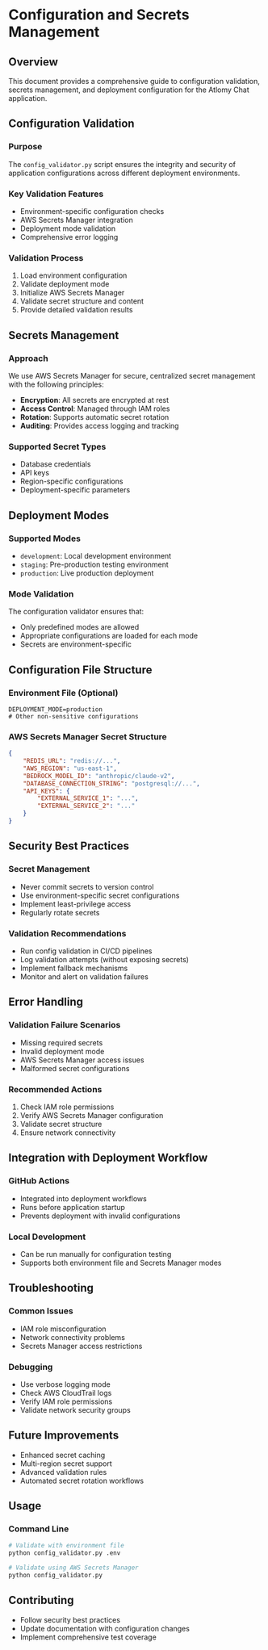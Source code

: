 # Configuration and Secrets Management

## Overview
This document provides a comprehensive guide to configuration validation, secrets management, and deployment configuration for the Atlomy Chat application.

## Configuration Validation

### Purpose
The `config_validator.py` script ensures the integrity and security of application configurations across different deployment environments.

### Key Validation Features
- Environment-specific configuration checks
- AWS Secrets Manager integration
- Deployment mode validation
- Comprehensive error logging

### Validation Process
1. Load environment configuration
2. Validate deployment mode
3. Initialize AWS Secrets Manager
4. Validate secret structure and content
5. Provide detailed validation results

## Secrets Management

### Approach
We use AWS Secrets Manager for secure, centralized secret management with the following principles:

- **Encryption**: All secrets are encrypted at rest
- **Access Control**: Managed through IAM roles
- **Rotation**: Supports automatic secret rotation
- **Auditing**: Provides access logging and tracking

### Supported Secret Types
- Database credentials
- API keys
- Region-specific configurations
- Deployment-specific parameters

## Deployment Modes

### Supported Modes
- `development`: Local development environment
- `staging`: Pre-production testing environment
- `production`: Live production deployment

### Mode Validation
The configuration validator ensures that:
- Only predefined modes are allowed
- Appropriate configurations are loaded for each mode
- Secrets are environment-specific

## Configuration File Structure

### Environment File (Optional)
```
DEPLOYMENT_MODE=production
# Other non-sensitive configurations
```

### AWS Secrets Manager Secret Structure
```json
{
    "REDIS_URL": "redis://...",
    "AWS_REGION": "us-east-1",
    "BEDROCK_MODEL_ID": "anthropic/claude-v2",
    "DATABASE_CONNECTION_STRING": "postgresql://...",
    "API_KEYS": {
        "EXTERNAL_SERVICE_1": "...",
        "EXTERNAL_SERVICE_2": "..."
    }
}
```

## Security Best Practices

### Secret Management
- Never commit secrets to version control
- Use environment-specific secret configurations
- Implement least-privilege access
- Regularly rotate secrets

### Validation Recommendations
- Run config validation in CI/CD pipelines
- Log validation attempts (without exposing secrets)
- Implement fallback mechanisms
- Monitor and alert on validation failures

## Error Handling

### Validation Failure Scenarios
- Missing required secrets
- Invalid deployment mode
- AWS Secrets Manager access issues
- Malformed secret configurations

### Recommended Actions
1. Check IAM role permissions
2. Verify AWS Secrets Manager configuration
3. Validate secret structure
4. Ensure network connectivity

## Integration with Deployment Workflow

### GitHub Actions
- Integrated into deployment workflows
- Runs before application startup
- Prevents deployment with invalid configurations

### Local Development
- Can be run manually for configuration testing
- Supports both environment file and Secrets Manager modes

## Troubleshooting

### Common Issues
- IAM role misconfiguration
- Network connectivity problems
- Secrets Manager access restrictions

### Debugging
- Use verbose logging mode
- Check AWS CloudTrail logs
- Verify IAM role permissions
- Validate network security groups

## Future Improvements
- Enhanced secret caching
- Multi-region secret support
- Advanced validation rules
- Automated secret rotation workflows

## Usage

### Command Line
```bash
# Validate with environment file
python config_validator.py .env

# Validate using AWS Secrets Manager
python config_validator.py
```

## Contributing
- Follow security best practices
- Update documentation with configuration changes
- Implement comprehensive test coverage
